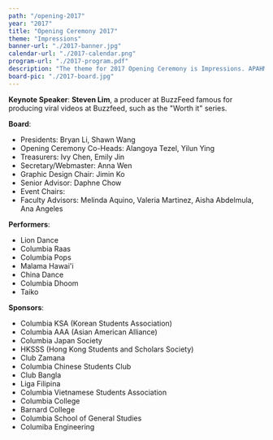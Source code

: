 ```yaml
---
path: "/opening-2017"
year: "2017"
title: "Opening Ceremony 2017"
theme: "Impressions"
banner-url: "./2017-banner.jpg"
calendar-url: "./2017-calendar.png"
program-url: "./2017-program.pdf"
description: "The theme for 2017 Opening Ceremony is Impressions. APAHM would like to challenge pre-existing stereotypes (or first impressions) about Asian Americans. APAHM 2017 is all about defying expectations, bringing a different image and exploring Asian American heritage and its meaning in new, unexpected ways."
board-pic: "./2017-board.jpg"
---
```


**Keynote Speaker**: **Steven Lim**, a producer at BuzzFeed famous for producing viral videos at Buzzfeed, such as the "Worth it" series.

**Board**:

* Presidents: Bryan Li, Shawn Wang
* Opening Ceremony Co-Heads: Alangoya Tezel, Yilun Ying
* Treasurers: Ivy Chen, Emily Jin
* Secretary/Webmaster: Anna Wen
* Graphic Design Chair: Jimin Ko
* Senior Advisor: Daphne Chow
* Event Chairs:
* Faculty Advisors: Melinda Aquino, Valeria Martinez, Aisha Abdelmula, Ana Angeles


**Performers**:

* Lion Dance
* Columbia Raas
* Columbia Pops
* Malama Hawai'i
* China Dance
* Columbia Dhoom
* Taiko

**Sponsors**:

* Columbia KSA (Korean Students Association)
* Columbia AAA (Asian American Alliance)
* Columbia Japan Society
* HKSSS (Hong Kong Students and Scholars Society)
* Club Zamana
* Columbia Chinese Students Club
* Club Bangla
* Liga Filipina
* Columbia Vietnamese Students Association
* Columbia College
* Barnard College
* Columbia School of General Studies
* Columiba Engineering
